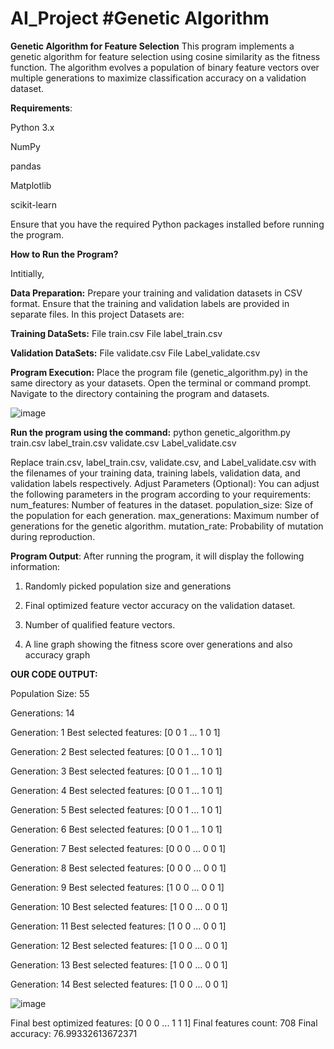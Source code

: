 # AI_Project   **#Genetic Algorithm**

**Genetic Algorithm for Feature Selection**
This program implements a genetic algorithm for feature selection using cosine similarity as the fitness function. The algorithm evolves a population of binary feature vectors over multiple generations to maximize classification accuracy on a validation dataset.

**Requirements**:

  Python 3.x
  
  NumPy
  
  pandas
  
  Matplotlib
  
  scikit-learn
  
Ensure that you have the required Python packages installed before running the program.

**How to Run the Program?**

Intitially, 

**Data Preparation:**
Prepare your training and validation datasets in CSV format.
Ensure that the training and validation labels are provided in separate files.
In this project Datasets are: 

 **Training DataSets:**
  File train.csv 
  File label_train.csv 
  
  **Validation DataSets:**
  File validate.csv 
  File Label_validate.csv
  
**Program Execution:**
Place the program file (genetic_algorithm.py) in the same directory as your datasets.
Open the terminal or command prompt.
Navigate to the directory containing the program and datasets.


![image](https://github.com/SreeSus-1/AI_Project/assets/164704978/aa0137fd-67f4-46d1-8f29-635bfd3b200c)

**Run the program using the command:**
      python genetic_algorithm.py train.csv label_train.csv validate.csv Label_validate.csv


Replace train.csv, label_train.csv, validate.csv, and Label_validate.csv with the filenames of your training data, training labels, validation data, and validation labels respectively.
Adjust Parameters (Optional):
You can adjust the following parameters in the program according to your requirements:
num_features: Number of features in the dataset.
population_size: Size of the population for each generation.
max_generations: Maximum number of generations for the genetic algorithm.
mutation_rate: Probability of mutation during reproduction.


**Program Output**:
After running the program, it will display the following information:

 1. Randomly picked population size and generations
 
 2. Final optimized feature vector accuracy on the validation dataset.
        
 3. Number of qualified feature vectors.

 4. A line graph showing the fitness score over generations and also accuracy graph


**OUR CODE OUTPUT:**

Population Size: 55

Generations: 14

Generation: 1 Best selected features: [0 0 1 ... 1 0 1]

Generation: 2 Best selected features: [0 0 1 ... 1 0 1]

Generation: 3 Best selected features: [0 0 1 ... 1 0 1]

Generation: 4 Best selected features: [0 0 1 ... 1 0 1]

Generation: 5 Best selected features: [0 0 1 ... 1 0 1]

Generation: 6 Best selected features: [0 0 1 ... 1 0 1]

Generation: 7 Best selected features: [0 0 0 ... 0 0 1]

Generation: 8 Best selected features: [0 0 0 ... 0 0 1]

Generation: 9 Best selected features: [1 0 0 ... 0 0 1]

Generation: 10 Best selected features: [1 0 0 ... 0 0 1]

Generation: 11 Best selected features: [1 0 0 ... 0 0 1]

Generation: 12 Best selected features: [1 0 0 ... 0 0 1]

Generation: 13 Best selected features: [1 0 0 ... 0 0 1]

Generation: 14 Best selected features: [1 0 0 ... 0 0 1]

![image](https://github.com/SreeSus-1/AI_Project/assets/164704978/a3d400d2-1b85-41d6-88eb-e2fa5cf1d6ff)

Final best optimized features: [0 0 0 ... 1 1 1]
Final features count: 708
Final accuracy: 76.99332613672371


